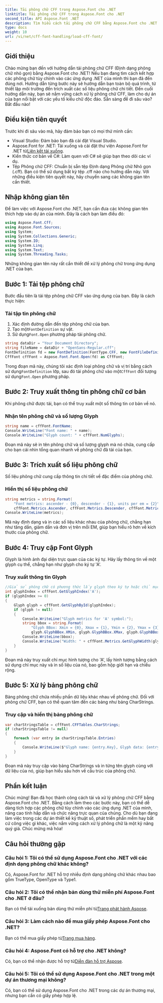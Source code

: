 ```yaml
---
title: Tải phông chữ CFF trong Aspose.Font cho .NET
linktitle: Tải phông chữ CFF trong Aspose.Font cho .NET
second_title: API Aspose.Font .NET
description: Tìm hiểu cách tải phông chữ CFF bằng Aspose.Font cho .NET với hướng dẫn này. Hoàn hảo cho các nhà phát triển muốn nâng cao ứng dụng .NET của họ bằng phông chữ tùy chỉnh.
type: docs
weight: 10
url: /vi/net/cff-font-handling/load-cff-font/
---
```

## Giới thiệu
Chào mừng bạn đến với hướng dẫn tải phông chữ CFF (Định dạng phông chữ nhỏ gọn) bằng Aspose.Font cho .NET! Nếu bạn đang tìm cách kết hợp các phông chữ tùy chỉnh vào các ứng dụng .NET của mình thì bạn đã đến đúng nơi. Hướng dẫn từng bước này sẽ hướng dẫn bạn toàn bộ quá trình, từ thiết lập môi trường đến trích xuất các số liệu phông chữ chi tiết. Đến cuối hướng dẫn này, bạn sẽ nắm vững cách xử lý phông chữ CFF, làm cho dự án của bạn nổi bật với các yếu tố kiểu chữ độc đáo. Sẵn sàng để đi sâu vào? Bắt đầu nào!
## Điều kiện tiên quyết
Trước khi đi sâu vào mã, hãy đảm bảo bạn có mọi thứ mình cần:
- Visual Studio: Đảm bảo bạn đã cài đặt Visual Studio.
- Aspose.Font for .NET: Tải xuống và cài đặt thư viện Aspose.Font for .NET từ[Liên kết tải xuống](https://releases.aspose.com/font/net/).
- Kiến thức cơ bản về C#: Làm quen với C# sẽ giúp bạn theo dõi các ví dụ.
- Tệp Phông chữ CFF: Chuẩn bị sẵn tệp Định dạng Phông chữ Nhỏ gọn (.cff). Bạn có thể sử dụng bất kỳ tệp .cff nào cho hướng dẫn này.
Với những điều kiện tiên quyết này, hãy chuyển sang các không gian tên cần thiết.
## Nhập không gian tên
Để làm việc với Aspose.Font cho .NET, bạn cần đưa các không gian tên thích hợp vào dự án của mình. Đây là cách bạn làm điều đó:
```csharp
using Aspose.Font.Cff;
using Aspose.Font.Sources;
using System;
using System.Collections.Generic;
using System.IO;
using System.Linq;
using System.Text;
using System.Threading.Tasks;
```
Những không gian tên này rất cần thiết để xử lý phông chữ trong ứng dụng .NET của bạn.
## Bước 1: Tải tệp phông chữ
Bước đầu tiên là tải tệp phông chữ CFF vào ứng dụng của bạn. Đây là cách thực hiện:
### Tải tập tin phông chữ
1. Xác định đường dẫn đến tệp phông chữ của bạn.
2.  Tạo một`FontDefinition` sự vật.
3.  Sử dụng`Font.Open` phương pháp tải phông chữ.
```csharp
string dataDir = "Your Document Directory";
string fileName = dataDir + "OpenSans-Regular.cff";
FontDefinition fd = new FontDefinition(FontType.CFF, new FontFileDefinition("cff", new FileSystemStreamSource(fileName)));
CffFont cffFont = Aspose.Font.Font.Open(fd) as CffFont;
```
 Trong đoạn mã này, chúng tôi xác định loại phông chữ và vị trí bằng cách sử dụng`FontDefinition` lớp, sau đó tải phông chữ vào một`CffFont` đối tượng sử dụng`Font.Open` phương pháp.
## Bước 2: Truy xuất thông tin phông chữ cơ bản
Khi phông chữ được tải, bạn có thể truy xuất một số thông tin cơ bản về nó.
### Nhận tên phông chữ và số lượng Glyph
```csharp
string name = cffFont.FontName;
Console.WriteLine("Font name: " + name);
Console.WriteLine("Glyph count: " + cffFont.NumGlyphs);
```
Đoạn mã này sẽ in tên phông chữ và số lượng glyph mà nó chứa, cung cấp cho bạn cái nhìn tổng quan nhanh về phông chữ đã tải của bạn.
## Bước 3: Trích xuất số liệu phông chữ
Số liệu phông chữ cung cấp thông tin chi tiết về đặc điểm của phông chữ.
### Hiển thị số liệu phông chữ
```csharp
string metrics = string.Format(
    "Font metrics: ascender - {0}, descender - {1}, units per em = {2}",
    cffFont.Metrics.Ascender, cffFont.Metrics.Descender, cffFont.Metrics.UnitsPerEM);
Console.WriteLine(metrics);
```
Mã này định dạng và in các số liệu khác nhau của phông chữ, chẳng hạn như tăng dần, giảm dần và đơn vị trên mỗi EM, giúp bạn hiểu rõ hơn về kích thước của phông chữ.
## Bước 4: Truy cập Font Glyph
Glyph là hình ảnh đại diện trực quan của các ký tự. Hãy lấy thông tin về một glyph cụ thể, chẳng hạn như glyph cho ký tự 'A'.
### Truy xuất thông tin Glyph
```csharp
//Giả sử phông chữ có phương thức lấy glyph theo ký tự hoặc chỉ mục
int glyphIndex = cffFont.GetGlyphIndex('A');
if (glyphIndex >= 0)
{
    Glyph glyph = cffFont.GetGlyphById(glyphIndex);
    if (glyph != null)
    {
        Console.WriteLine("Glyph metrics for 'A' symbol:");
        string bbox = string.Format(
            "Glyph BBox: Xmin = {0}, Xmax = {1}, Ymin = {2}, Ymax = {3}",
            glyph.GlyphBBox.XMin, glyph.GlyphBBox.XMax, glyph.GlyphBBox.YMin, glyph.GlyphBBox.YMax);
        Console.WriteLine(bbox);
        Console.WriteLine("Width: " + cffFont.Metrics.GetGlyphWidth(glyphIndex));
    }
}
```
Đoạn mã này truy xuất chỉ mục hình tượng cho 'A', lấy hình tượng bằng cách sử dụng chỉ mục này và in số liệu của nó, bao gồm hộp giới hạn và chiều rộng.
## Bước 5: Xử lý bảng phông chữ
Bảng phông chữ chứa nhiều phần dữ liệu khác nhau về phông chữ. Đối với phông chữ CFF, bạn có thể quan tâm đến các bảng như bảng CharStrings.
### Truy cập và hiển thị bảng phông chữ
```csharp
var charStringsTable = cffFont.CFFTables.CharStrings;
if (charStringsTable != null)
{
    foreach (var entry in charStringsTable.Entries)
    {
        Console.WriteLine($"Glyph name: {entry.Key}, Glyph data: {entry.Value}");
    }
}
```
Đoạn mã này truy cập vào bảng CharStrings và in từng tên glyph cùng với dữ liệu của nó, giúp bạn hiểu sâu hơn về cấu trúc của phông chữ.
## Phần kết luận
Chúc mừng! Bạn đã học thành công cách tải và xử lý phông chữ CFF bằng Aspose.Font cho .NET. Bằng cách làm theo các bước này, bạn có thể dễ dàng tích hợp các phông chữ tùy chỉnh vào các ứng dụng .NET của mình, nâng cao tính hấp dẫn và chức năng trực quan của chúng. Cho dù bạn đang làm việc trong các dự án thiết kế kỹ thuật số, phát triển phần mềm hay bất cứ công việc gì khác, việc nắm vững cách xử lý phông chữ là một kỹ năng quý giá. Chúc mừng mã hóa!
## Câu hỏi thường gặp
### Câu hỏi 1: Tôi có thể sử dụng Aspose.Font cho .NET với các định dạng phông chữ khác không?
Có, Aspose.Font for .NET hỗ trợ nhiều định dạng phông chữ khác nhau bao gồm TrueType, OpenType và Type1.
### Câu hỏi 2: Tôi có thể nhận bản dùng thử miễn phí Aspose.Font cho .NET ở đâu?
 Bạn có thể tải xuống bản dùng thử miễn phí từ[Trang phát hành Aspose](https://releases.aspose.com/).
### Câu hỏi 3: Làm cách nào để mua giấy phép Aspose.Font cho .NET?
 Bạn có thể mua giấy phép từ[Trang mua hàng](https://purchase.aspose.com/buy).
### Câu hỏi 4: Aspose.Font có hỗ trợ cho .NET không?
 Có, bạn có thể nhận được hỗ trợ từ[Diễn đàn hỗ trợ Aspose](https://forum.aspose.com/c/font/41).
### Câu hỏi 5: Tôi có thể sử dụng Aspose.Font cho .NET trong một dự án thương mại không?
Có, bạn có thể sử dụng Aspose.Font cho .NET trong các dự án thương mại, nhưng bạn cần có giấy phép hợp lệ.
